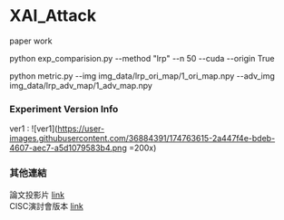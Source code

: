 # XAI_Attack
paper work




python exp_comparision.py --method "lrp" --n 50 --cuda --origin True




python metric.py --img img_data/lrp_ori_map/1_ori_map.npy --adv_img img_data/lrp_adv_map/1_adv_map.npy

### Experiment Version Info
ver1 : ![ver1](https://user-images.githubusercontent.com/36884391/174763615-2a447f4e-bdeb-4607-aec7-a5d1079583b4.png =200x)





### 其他連結  
論文投影片 [link](https://docs.google.com/presentation/d/1eYiIPxz3XbZTnGIBF7jJyTPh-5j0uQ7gvi-614u6XvI/edit?usp=sharing)  
CISC演討會版本 [link](https://drive.google.com/file/d/1gtsMByaNR0fkLKrY2suWaXY2mf6gVOcj/view?usp=sharing)  